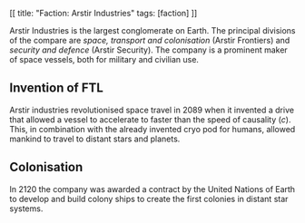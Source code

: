 [[
title: "Faction: Arstir Industries"
tags: [faction]
]]

Arstir Industries is the largest conglomerate on Earth. The principal
divisions of the compare are *space, transport and colonisation*
(Arstir Frontiers) and *security and defence* (Arstir Security). The
company is a prominent maker of space vessels, both for military and
civilian use.

## Invention of FTL

Arstir industries revolutionised space travel in 2089 when it invented
a drive that allowed a vessel to accelerate to faster than the speed
of causality (*c*). This, in combination with the already invented cryo
pod for humans, allowed mankind to travel to distant stars and planets.

## Colonisation

In 2120 the company was awarded a contract by the United Nations of
Earth to develop and build colony ships to create the first colonies
in distant star systems.
